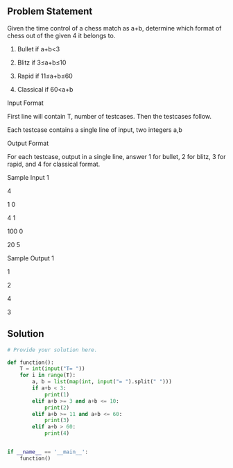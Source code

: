 ## Problem Statement 

Given the time control of a chess match as a+b, determine which format of chess out of the given 4 it belongs to.

1) Bullet if a+b<3

2) Blitz if 3≤a+b≤10

3) Rapid if 11≤a+b≤60

4) Classical if 60<a+b

Input Format

First line will contain T, number of testcases. Then the testcases follow.

Each testcase contains a single line of input, two integers a,b

Output Format

For each testcase, output in a single line, answer 1 for bullet, 2 for blitz, 3 for rapid, and 4 for classical format.

Sample Input 1

4

1 0

4 1

100 0

20 5

Sample Output 1

1

2

4

3
## Solution

```python
# Provide your solution here.

def function():
    T = int(input("T= "))
    for i in range(T):
        a, b = list(map(int, input("= ").split(" ")))
        if a+b < 3:
            print(1)
        elif a+b >= 3 and a+b <= 10:
            print(2)
        elif a+b >= 11 and a+b <= 60:
            print(3)
        elif a+b > 60:
            print(4)


if __name__ == '__main__':
    function()
